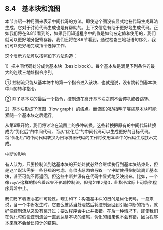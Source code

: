 ## 8.4　基本块和流图

本节介绍一种用图来表示中间代码的方法。即使这个图没有显式地被代码生成算法生成，它对于讨论代码生成也是有帮助的。上下文信息有助于更好地生成代码。正如我们将在8.8节看到的，如果我们知道程序中的值是如何被定值和使用的，我们就可以更好地分配寄存器。我们还将在8.9节看到，通过检查三地址语句序列，我们可以更好地完成指令选择工作。

这个表示方法可以按照如下方法构造：

1）把中间代码划分成为基本块（basic block）。每个基本块是满足下列条件的最大的连续三地址指令序列。

① 控制流只能从基本块中的第一个指令进入该块。也就是说，没有跳转到基本块中间的转移指令。

② 除了基本块的最后一个指令，控制流在离开基本块之前不会停机或者跳转。

2）基本块形成了流图（flow graph）的结点。而流图的边指明了哪些基本块可能紧随一个基本块之后运行。

从第9章开始，我们将讨论在流图上的多种转换。这些转换把原有的中间代码转换成为“优化后”的中间代码，而从“优化后”的中间代码可以生成更好的目标代码。将“优化后”的中间代码转换为目标机器代码的工作将使用本章中的代码生成技术完成。

中断的影响

有人认为，只要控制流到达基本块的开始处就必然会继续执行到基本块结束处，但是这个说法需要一些仔细的考虑。有很多原因会导致一个中断使得控制流离开基本块，甚至可能不再返回，但这些中断并没有在代码中显式地反映出来。比如，一个像`x=y/z`这样的指令看起来不影响控制流。但是如果z是0，此指令实际上可能使程序异常中止。

我们用不着担心这种可能性。理由如下：构造基本块的目的是优化代码。一般来说，当一个中断发生时，它要么被适当处理然后将控制返回到引起中断的指令，就好像控制流从来没有离开过；要么程序会中止并报错。在后一种情况下，即使我们在优化时假设控制流会一直到达基本块的结尾，优化的结果也不会有错，因为程序本来就不会给出预计的结果。